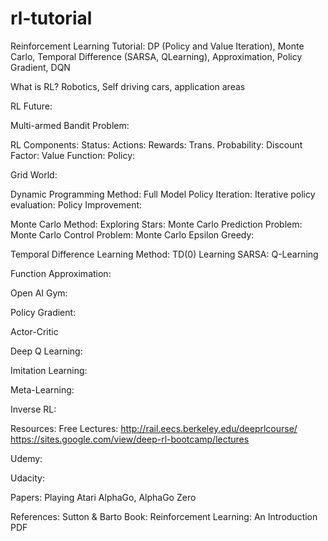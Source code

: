 # rl-tutorial
Reinforcement Learning Tutorial: DP (Policy and Value Iteration), Monte Carlo, Temporal Difference (SARSA, QLearning), Approximation, Policy Gradient, DQN

What is RL?
Robotics, Self driving cars, application areas

RL Future:

Multi-armed Bandit Problem:

RL Components:
Status:
Actions:
Rewards:
Trans. Probability:
Discount Factor:
Value Function:
Policy:

Grid World:

Dynamic Programming Method: Full Model
Policy Iteration:
Iterative policy evaluation:
Policy Improvement:

Monte Carlo Method:
Exploring Stars:
Monte Carlo Prediction Problem:
Monte Carlo Control Problem:
Monte Carlo Epsilon Greedy:

Temporal Difference Learning Method:
TD(0) Learning
SARSA:
Q-Learning

Function Approximation:

Open AI Gym:

Policy Gradient:

Actor-Critic

Deep Q Learning:

Imitation Learning:

Meta-Learning:

Inverse RL: 


Resources:
Free Lectures:
http://rail.eecs.berkeley.edu/deeprlcourse/
https://sites.google.com/view/deep-rl-bootcamp/lectures

Udemy:

Udacity:

Papers:
Playing Atari
AlphaGo, AlphaGo Zero


References:
Sutton & Barto Book: Reinforcement Learning: An Introduction PDF
